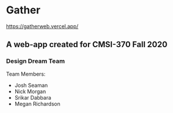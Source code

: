 # Gather
https://gatherweb.vercel.app/

## A web-app created for CMSI-370 Fall 2020

### Design Dream Team

Team Members:
* Josh Seaman
* Nick Morgan
* Srikar Dabbara
* Megan Richardson
